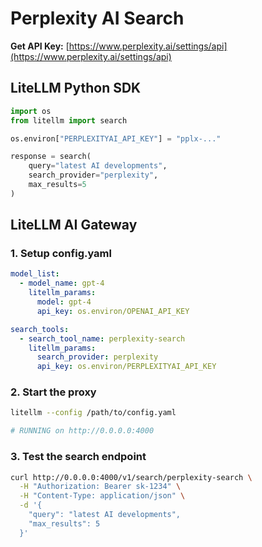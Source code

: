 # Perplexity AI Search

**Get API Key:** [https://www.perplexity.ai/settings/api](https://www.perplexity.ai/settings/api)

## LiteLLM Python SDK

```python showLineNumbers title="Perplexity Search"
import os
from litellm import search

os.environ["PERPLEXITYAI_API_KEY"] = "pplx-..."

response = search(
    query="latest AI developments",
    search_provider="perplexity",
    max_results=5
)
```

## LiteLLM AI Gateway

### 1. Setup config.yaml

```yaml showLineNumbers title="config.yaml"
model_list:
  - model_name: gpt-4
    litellm_params:
      model: gpt-4
      api_key: os.environ/OPENAI_API_KEY

search_tools:
  - search_tool_name: perplexity-search
    litellm_params:
      search_provider: perplexity
      api_key: os.environ/PERPLEXITYAI_API_KEY
```

### 2. Start the proxy

```bash
litellm --config /path/to/config.yaml

# RUNNING on http://0.0.0.0:4000
```

### 3. Test the search endpoint

```bash showLineNumbers title="Test Request"
curl http://0.0.0.0:4000/v1/search/perplexity-search \
  -H "Authorization: Bearer sk-1234" \
  -H "Content-Type: application/json" \
  -d '{
    "query": "latest AI developments",
    "max_results": 5
  }'
```

